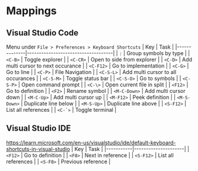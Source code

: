 # Mappings

## Visual Studio Code
Menu under `File > Preferences > Keyboard Shortcuts`
| Key          | Task                               |
|--------------|------------------------------------|
| `:`          | Group symbols by type              |
| `<C-B>`      | Toggle explorer                    |
| `<C-CR>`     | Open to side from explorer         |
| `<C-D>`      | Add multi cursor to next occurance |
| `<C-F12>`    | Go to implementation               |
| `<C-G>`      | Go to line                         |
| `<C-P>`      | File Navigation                    |
| `<C-S-L>`    | Add multi cursor to all occurances |
| `<C-S-M>`    | Toggle status bar                  |
| `<C-S-O>`    | Go to symbols                      |
| `<C-S-P>`    | Open command prompt                |
| `<C-\>`      | Open current file in split         |
| `<F12>`      | Go to definition                   |
| `<F2>`       | Rename symbol                      |
| `<M-C-Down>` | Add multi cursor down              |
| `<M-C-Up>`   | Add multi cursor up                |
| `<M-F12>`    | Peek definition                    |
| `<M-S-Down>` | Duplicate line below               |
| `<M-S-Up>`   | Duplicate line above               |
| `<S-F12>`    | List all references                |
| ``<C-`>``    | Toggle terminal                    |

## Visual Studio IDE

https://learn.microsoft.com/en-us/visualstudio/ide/default-keyboard-shortcuts-in-visual-studio
| Key       | Task                |
|-----------|---------------------|
| `<F12>`   | Go to definition    |
| `<F8>`    | Next in reference   |
| `<S-F12>` | List all references |
| `<S-F8>`  | Previous reference  |
